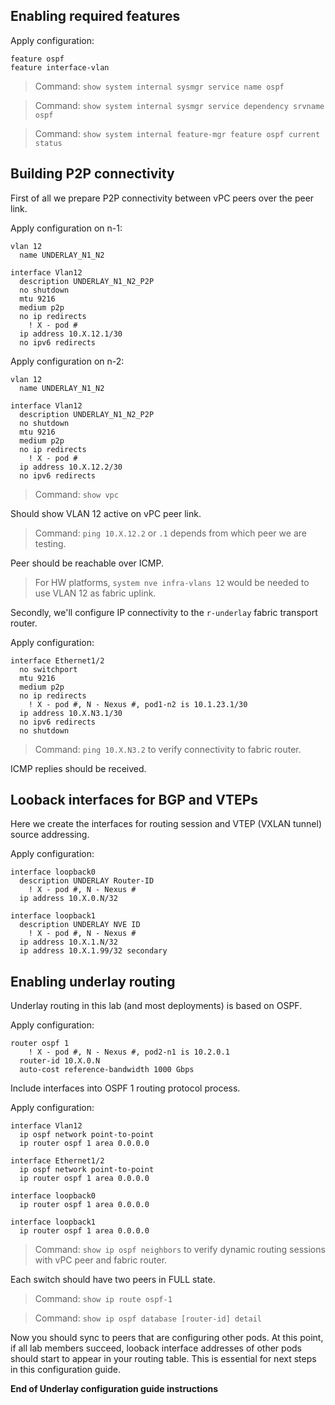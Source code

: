 
## Enabling required features

Apply configuration:
```
feature ospf
feature interface-vlan
```

> Command: `show system internal sysmgr service name ospf`  

> Command: `show system internal sysmgr service dependency srvname ospf`  

> Command: `show system internal feature-mgr feature ospf current status`  

## Building P2P connectivity

First of all we prepare P2P connectivity between vPC peers over the peer link.  

Apply configuration on n-1:
```
vlan 12
  name UNDERLAY_N1_N2

interface Vlan12
  description UNDERLAY_N1_N2_P2P
  no shutdown
  mtu 9216
  medium p2p
  no ip redirects
    ! X - pod #
  ip address 10.X.12.1/30
  no ipv6 redirects
```

Apply configuration on n-2:
```
vlan 12
  name UNDERLAY_N1_N2

interface Vlan12
  description UNDERLAY_N1_N2_P2P
  no shutdown
  mtu 9216
  medium p2p
  no ip redirects
    ! X - pod #
  ip address 10.X.12.2/30
  no ipv6 redirects
```

> Command: `show vpc`  

Should show VLAN 12 active on vPC peer link.  

> Command: `ping 10.X.12.2` or `.1` depends from which peer we are testing.  

Peer should be reachable over ICMP.  

> For HW platforms, `system nve infra-vlans 12` would be needed to use VLAN 12 as fabric uplink.  

Secondly, we'll configure IP connectivity to the `r-underlay` fabric transport router.  
  
Apply configuration:
```
interface Ethernet1/2
  no switchport
  mtu 9216
  medium p2p
  no ip redirects
    ! X - pod #, N - Nexus #, pod1-n2 is 10.1.23.1/30
  ip address 10.X.N3.1/30
  no ipv6 redirects
  no shutdown
```

> Command: `ping 10.X.N3.2` to verify connectivity to fabric router.  

ICMP replies should be received.

## Looback interfaces for BGP and VTEPs

Here we create the interfaces for routing session and VTEP (VXLAN tunnel) source addressing.

Apply configuration:
```
interface loopback0
  description UNDERLAY Router-ID
    ! X - pod #, N - Nexus #
  ip address 10.X.0.N/32

interface loopback1
  description UNDERLAY NVE ID
    ! X - pod #, N - Nexus #
  ip address 10.X.1.N/32
  ip address 10.X.1.99/32 secondary
```


## Enabling underlay routing

Underlay routing in this lab (and most deployments) is based on OSPF.  

Apply configuration:
```
router ospf 1
    ! X - pod #, N - Nexus #, pod2-n1 is 10.2.0.1
  router-id 10.X.0.N
  auto-cost reference-bandwidth 1000 Gbps
```

Include interfaces into OSPF 1 routing protocol process.

Apply configuration:
```
interface Vlan12
  ip ospf network point-to-point
  ip router ospf 1 area 0.0.0.0

interface Ethernet1/2
  ip ospf network point-to-point
  ip router ospf 1 area 0.0.0.0

interface loopback0
  ip router ospf 1 area 0.0.0.0

interface loopback1
  ip router ospf 1 area 0.0.0.0

```

> Command: `show ip ospf neighbors` to verify dynamic routing sessions with vPC peer and fabric router.  

Each switch should have two peers in FULL state.  

> Command: `show ip route ospf-1`  

> Command: `show ip ospf database [router-id] detail`   
  
Now you should sync to peers that are configuring other pods. At this point, if all lab members succeed, looback interface addresses of other pods should start to appear in your routing table. 
This is essential for next steps in this configuration guide.

**End of Underlay configuration guide instructions**